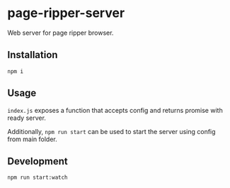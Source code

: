 # page-ripper-server
Web server for page ripper browser.

## Installation
`npm i`

## Usage

`index.js` exposes a function that accepts config and returns promise with ready server.

Additionally, `npm run start` can be used to start the server using config from main folder.

## Development

`npm run start:watch`
